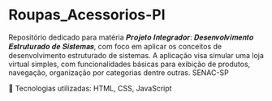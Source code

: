 # Roupas_Acessorios-PI
Repositório dedicado para matéria 𝑷𝒓𝒐𝒋𝒆𝒕𝒐 𝑰𝒏𝒕𝒆𝒈𝒓𝒂𝒅𝒐𝒓: 𝑫𝒆𝒔𝒆𝒏𝒗𝒐𝒍𝒗𝒊𝒎𝒆𝒏𝒕𝒐 𝑬𝒔𝒕𝒓𝒖𝒕𝒖𝒓𝒂𝒅𝒐 𝒅𝒆 𝑺𝒊𝒔𝒕𝒆𝒎𝒂𝒔, com foco em aplicar os conceitos de desenvolvimento estruturado de sistemas. A aplicação visa simular uma loja virtual simples, com funcionalidades básicas para exibição de produtos, navegação, organização por categorias dentre outras. SENAC-SP

🔧 Tecnologias utilizadas: HTML, CSS, JavaScript
